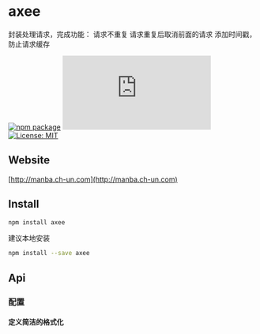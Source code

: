 
# axee
封装处理请求，完成功能：
请求不重复
请求重复后取消前面的请求
添加时间戳，防止请求缓存

[![npm package](https://img.shields.io/npm/v/axee.svg)](https://www.npmjs.org/package/manba)
![JS gzip size](http://img.badgesize.io/https://unpkg.com/manba/dist/axee.js?compression=gzip&label=gzip%20size:%20JS)
[![License: MIT](https://img.shields.io/badge/License-MIT-yellow.svg)](LICENSE)

## Website

[http://manba.ch-un.com](http://manba.ch-un.com)

## Install
```sh
npm install axee
```
建议本地安装
```sh
npm install --save axee
```

## Api

### 配置

#### 定义简洁的格式化

```javascript


```
